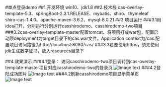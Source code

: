 #单点登录demo
##1.开发环境
    win10、jdk1.8
##2.技术栈
    cas-overlay-template-5.3、springBoot-2.3.1.RELEASE、mybatis、shiro、thymeleaf
    shiro-cas-1.4.0、apache-maven-3.6.2、mysql-8.0.21
##3.项目运行
  ###3.1用idea打开，分别运行分别运行casshirodemo、casshirodemo-two项目
  ###3.2cas-overlay-template-master配置tomcat、将项目打成war包，配置启动项deployment为target目录下的cas.war文件，Application context为/cas.配置项目访问路径为http://localhost:8080/cas/
  ###3.3若要使用https，须先使用jdk生成数字证书，放入resources目录下
    
##4.效果演示
   ###4.1登录：
    访问casshirodemo-two项目调转到cas-overlay-template-master项目对应casshirodemo-two的登录页
   ![Image text](https://github.com/GalacticSys/image/blob/master/cas-shiro/casshirodemo-two/login.PNG)
   ###4.2登陆成功图片
   ![Image text](https://github.com/GalacticSys/image/blob/master/cas-shiro/casshirodemo-two/loginSuccess.PNG)
   ###4.2刷新casshirodemo项目显示菜单页
   ![Image text](https://github.com/GalacticSys/image/blob/master/cas-shiro/casshirodemo-two/restartOther.PNG)
    
    
    
